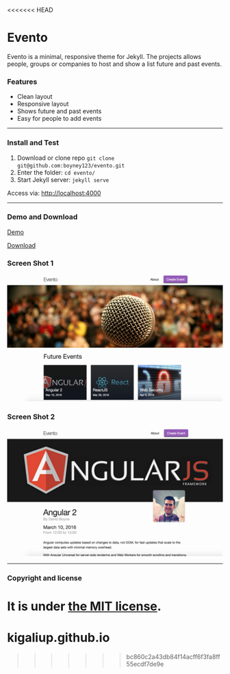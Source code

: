 <<<<<<< HEAD
# Evento

Evento is a minimal, responsive theme for Jekyll. The projects allows people, groups or companies to host and show a list future and past events.

### Features

* Clean layout
* Responsive layout
* Shows future and past events
* Easy for people to add events

---

### Install and Test

1. Download or clone repo `git clone git@github.com:boyney123/evento.git`
2. Enter the folder: `cd evento/`
4. Start Jekyll server: `jekyll serve`

Access via: [http://localhost:4000](http://localhost:4000)

---

### Demo and Download

[Demo](http://evento.davidboyne.co.uk)

[Download](https://github.com/boyney123/evento/archive/master.zip)

### Screen Shot 1
![Evento - free Jekyll theme](/screenshot.png)
### Screen Shot 2
![Evento - free Jekyll theme](/screenshot2.png)

---

### Copyright and license

It is under [the MIT license](/LICENSE).
=======
# kigaliup.github.io
>>>>>>> bc860c2a43db84f14acff6f3fa8ff55ecdf7de9e
